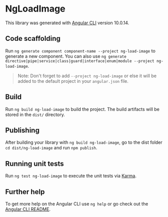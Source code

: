 # NgLoadImage

This library was generated with [Angular CLI](https://github.com/angular/angular-cli) version 10.0.14.

## Code scaffolding

Run `ng generate component component-name --project ng-load-image` to generate a new component. You can also use `ng generate directive|pipe|service|class|guard|interface|enum|module --project ng-load-image`.
> Note: Don't forget to add `--project ng-load-image` or else it will be added to the default project in your `angular.json` file. 

## Build

Run `ng build ng-load-image` to build the project. The build artifacts will be stored in the `dist/` directory.

## Publishing

After building your library with `ng build ng-load-image`, go to the dist folder `cd dist/ng-load-image` and run `npm publish`.

## Running unit tests

Run `ng test ng-load-image` to execute the unit tests via [Karma](https://karma-runner.github.io).

## Further help

To get more help on the Angular CLI use `ng help` or go check out the [Angular CLI README](https://github.com/angular/angular-cli/blob/master/README.md).
